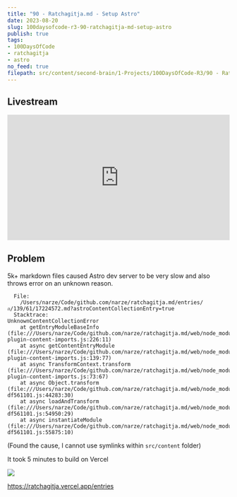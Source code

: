 ```yaml
---
title: "90 - Ratchagitja.md - Setup Astro"
date: 2023-08-20
slug: 100daysofcode-r3-90-ratchagitja-md-setup-astro
publish: true
tags:
- 100DaysOfCode
- ratchagitja
- astro
no_feed: true
filepath: src/content/second-brain/1-Projects/100DaysOfCode-R3/90 - Ratchagitja.md - Setup Astro.md
---
```


## Livestream

<iframe width="100%" style="aspect-ratio: 16 / 9;" src="https://www.youtube.com/embed/3XK3ZSZM7bI" title="YouTube video player" frameborder="0" allow="accelerometer; autoplay; clipboard-write; encrypted-media; gyroscope; picture-in-picture; web-share" allowfullscreen></iframe>

## Problem

5k+ markdown files caused Astro dev server to be very slow and also throws error on an unknown reason.

```
  File:
    /Users/narze/Code/github.com/narze/ratchagitja.md/entries/ก/139/61/17224572.md?astroContentCollectionEntry=true
  Stacktrace:
UnknownContentCollectionError
    at getEntryModuleBaseInfo (file:///Users/narze/Code/github.com/narze/ratchagitja.md/web/node_modules/.pnpm/astro@2.10.12/node_modules/astro/dist/content/vite-plugin-content-imports.js:226:11)
    at async getContentEntryModule (file:///Users/narze/Code/github.com/narze/ratchagitja.md/web/node_modules/.pnpm/astro@2.10.12/node_modules/astro/dist/content/vite-plugin-content-imports.js:139:77)
    at async TransformContext.transform (file:///Users/narze/Code/github.com/narze/ratchagitja.md/web/node_modules/.pnpm/astro@2.10.12/node_modules/astro/dist/content/vite-plugin-content-imports.js:73:67)
    at async Object.transform (file:///Users/narze/Code/github.com/narze/ratchagitja.md/web/node_modules/.pnpm/vite@4.4.9/node_modules/vite/dist/node/chunks/dep-df561101.js:44283:30)
    at async loadAndTransform (file:///Users/narze/Code/github.com/narze/ratchagitja.md/web/node_modules/.pnpm/vite@4.4.9/node_modules/vite/dist/node/chunks/dep-df561101.js:54950:29)
    at async instantiateModule (file:///Users/narze/Code/github.com/narze/ratchagitja.md/web/node_modules/.pnpm/vite@4.4.9/node_modules/vite/dist/node/chunks/dep-df561101.js:55875:10)
```

(Found the cause, I cannot use symlinks within `src/content` folder)

It took 5 minutes to build on Vercel

![](1-Projects/100DaysOfCode-R3/attachments/90%20-%20Ratchagitja.md%20-%20Setup%20Astro.png)

https://ratchagitja.vercel.app/entries
